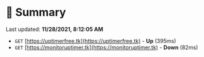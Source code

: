 # 📖 Summary
Last updated: **11/28/2021, 8:12:05 AM**

- `GET` [https://uptimerfree.tk](https://uptimerfree.tk) - **Up** (395ms)
- `GET` [https://monitoruptimer.tk](https://monitoruptimer.tk) - **Down** (82ms)
